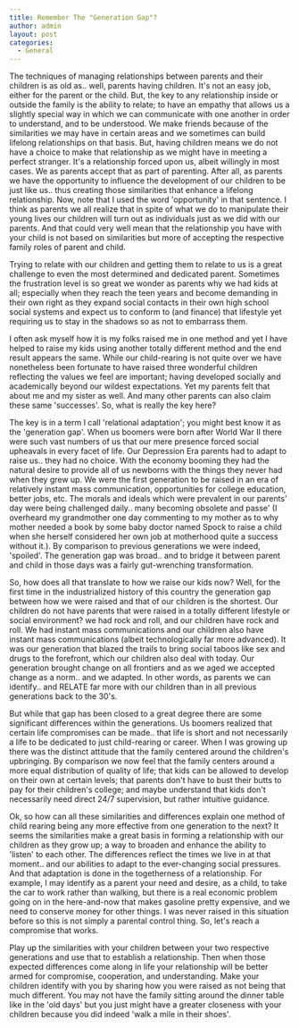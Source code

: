 ```yaml
---
title: Remember The "Generation Gap"?
author: admin
layout: post
categories:
  - General
---
```

The techniques of managing relationships between parents and their children is as old as.. well, parents having children. It's not an easy job, either for the parent or the child. But, the key to any relationship inside or outside the family is the ability to relate; to have an empathy that allows us a slightly special way in which we can communicate with one another in order to understand, and to be understood. We make friends because of the similarities we may have in certain areas and we sometimes can build lifelong relationships on that basis. But, having children means we do not have a choice to make that relationship as we might have in meeting a perfect stranger. It's a relationship forced upon us, albeit willingly in most cases. We as parents accept that as part of parenting. After all, as parents we have the opportunity to influence the development of our children to be just like us.. thus creating those similarities that enhance a lifelong relationship. Now, note that I used the word 'opportunity' in that sentence. I think as parents we all realize that in spite of what we do to manipulate their young lives our children will turn out as individuals just as we did with our parents. And that could very well mean that the relationship you have with your child is not based on similarities but more of accepting the respective family roles of parent and child.

Trying to relate with our children and getting them to relate to us is a great challenge to even the most determined and dedicated parent. Sometimes the frustration level is so great we wonder as parents why we had kids at all; especially when they reach the teen years and become demanding in their own right as they expand social contacts in their own high school social systems and expect us to conform to (and finance) that lifestyle yet requiring us to stay in the shadows so as not to embarrass them.

I often ask myself how it is my folks raised me in one method and yet I have helped to raise my kids using another totally different method and the end result appears the same. While our child-rearing is not quite over we have nonetheless been fortunate to have raised three wonderful children reflecting the values we feel are important; having developed socially and academically beyond our wildest expectations. Yet my parents felt that about me and my sister as well. And many other parents can also claim these same 'successes'. So, what is really the key here?

The key is in a term I call 'relational adaptation'; you might best know it as the 'generation gap'. When us boomers were born after World War II there were such vast numbers of us that our mere presence forced social upheavals in every facet of life. Our Depression Era parents had to adapt to raise us.. they had no choice. With the economy booming they had the natural desire to provide all of us newborns with the things they never had when they grew up. We were the first generation to be raised in an era of relatively instant mass communication, opportunities for college education, better jobs, etc. The morals and ideals which were prevalent in our parents' day were being challenged daily.. many becoming obsolete and passe' (I overheard my grandmother one day commenting to my mother as to why mother needed a book by some baby doctor named Spock to raise a child when she herself considered her own job at motherhood quite a success without it.). By comparison to previous generations we were indeed, 'spoiled'. The generation gap was broad.. and to bridge it between parent and child in those days was a fairly gut-wrenching transformation.

So, how does all that translate to how we raise our kids now? Well, for the first time in the industrialized history of this country the generation gap between how we were raised and that of our children is the shortest. Our children do not have parents that were raised in a totally different lifestyle or social environment? we had rock and roll, and our children have rock and roll. We had instant mass communications and our children also have instant mass communications (albeit technologically far more advanced). It was our generation that blazed the trails to bring social taboos like sex and drugs to the forefront, which our children also deal with today. Our generation brought change on all frontiers and as we aged we accepted change as a norm.. and we adapted. In other words, as parents we can identify.. and RELATE far more with our children than in all previous generations back to the 30's.

But while that gap has been closed to a great degree there are some significant differences within the generations. Us boomers realized that certain life compromises can be made.. that life is short and not necessarily a life to be dedicated to just child-rearing or career. When I was growing up there was the distinct attitude that the family centered around the children's upbringing. By comparison we now feel that the family centers around a more equal distribution of quality of life; that kids can be allowed to develop on their own at certain levels; that parents don't have to bust their butts to pay for their children's college; and maybe understand that kids don't necessarily need direct 24/7 supervision, but rather intuitive guidance.

Ok, so how can all these similarities and differences explain one method of child rearing being any more effective from one generation to the next? It seems the similarities make a great basis in forming a relationship with our children as they grow up; a way to broaden and enhance the ability to 'listen' to each other. The differences reflect the times we live in at that moment.. and our abilities to adapt to the ever-changing social pressures. And that adaptation is done in the togetherness of a relationship. For example, I may identify as a parent your need and desire, as a child, to take the car to work rather than walking, but there is a real economic problem going on in the here-and-now that makes gasoline pretty expensive, and we need to conserve money for other things. I was never raised in this situation before so this is not simply a parental control thing. So, let's reach a compromise that works.

Play up the similarities with your children between your two respective generations and use that to establish a relationship. Then when those expected differences come along in life your relationship will be better armed for compromise, cooperation, and understanding. Make your children identify with you by sharing how you were raised as not being that much different. You may not have the family sitting around the dinner table like in the 'old days' but you just might have a greater closeness with your children because you did indeed 'walk a mile in their shoes'.

